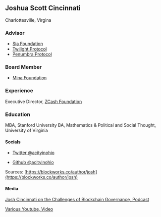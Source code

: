 ## Joshua Scott Cincinnati
Charlottesville, Virgina

### Advisor
* [Sia Foundation](https://sia.tech/about-sia-foundation)
* [Twilight Protocol](https://docs.twilight.org/)
* [Penumbra Protocol](https://protocol.penumbra.zone/main/index.html)

### Board Member
* [Mina Foundation](https://www.minafoundation.com/)

### Experience
Executive Director, [ZCash Foundation](https://zfnd.org/)

### Education
MBA, Stanford University
BA, Mathematics & Political and Social Thought, University of Virginia
  
#### Socials
* [Twitter @acityinohio](https://x.com/acityinohio)

* [Github @acityinohio](https://github.com/acityinohio)

Sources: [https://blockworks.co/author/josh](https://blockworks.co/author/josh)

#### Media

[Josh Cincinnati on the Challenges of Blockchain Governance, Podcast](https://podcasts.apple.com/gb/podcast/josh-cincinnati-on-the-challenge-of-blockchain-governance/id1480586463?i=1000496912213)

[Various Youtube, Video](https://golden.com/wiki/Josh_Cincinnati-ZYMADEZ)
